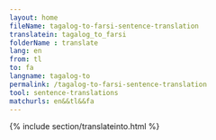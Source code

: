 ```yaml
---
layout: home
fileName: tagalog-to-farsi-sentence-translation
translatein: tagalog_to_farsi
folderName : translate
lang: en
from: tl
to: fa
langname: tagalog-to
permalink: /tagalog-to-farsi-sentence-translation
tool: sentence-translations
matchurls: en&&tl&&fa
---
```

{% include section/translateinto.html %}
